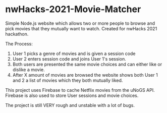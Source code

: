 # nwHacks-2021-Movie-Matcher

Simple Node.js website which allows two or more people to browse and pick movies that they mutually want to watch. Created for nwHacks 2021 hackathon. 

The Process:

1. User 1 picks a genre of movies and is given a session code
2. User 2 enters session code and joins User 1's session.
3. Both users are presented the same movie choices and can either like or dislike a movie.
4. After X amount of movies are browsed the website shows both User 1 and 2 a list of movies which they both mutually liked.

This project uses Firebase to cache Netflix movies from the uNoGS API. Firebase is also used to store User sessions and movie choices.

The project is still VERY rough and unstable with a lot of bugs.
